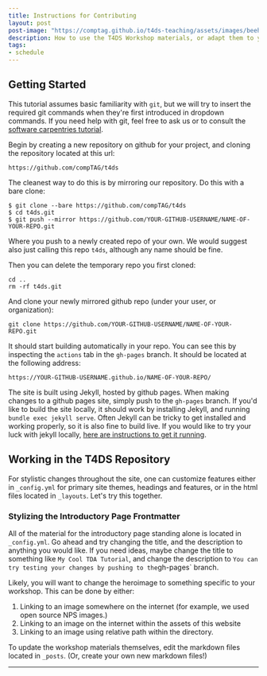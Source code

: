 ```yaml
---
title: Instructions for Contributing
layout: post
post-image: "https://comptag.github.io/t4ds-teaching/assets/images/beehive.jpg"
description: How to use the T4DS Workshop materials, or adapt them to your own workshop setting.
tags:
- schedule
---
```


## Getting Started

This tutorial assumes basic familiarity with `git`, but
we will try to insert the required git commands when they're first
introduced in dropdown commands. If you need help with git,
feel free to ask us or to consult the
[software carpentries tutorial](https://swcarpentry.github.io/git-novice/).

Begin by creating a new repository on github for your project, and cloning the repository
located at this url:

`https://github.com/compTAG/t4ds`

The cleanest way to do this is by mirroring our repository. Do this with a bare clone:

```
$ git clone --bare https://github.com/compTAG/t4ds
$ cd t4ds.git
$ git push --mirror https://github.com/YOUR-GITHUB-USERNAME/NAME-OF-YOUR-REPO.git
```

Where you push to a newly created repo of your own. We would suggest also just calling this repo
`t4ds`, although any name should be fine.

Then you can delete the temporary repo you first cloned:

```
cd ..
rm -rf t4ds.git
```

And clone your newly mirrored github repo (under your user, or organization):

```
git clone https://github.com/YOUR-GITHUB-USERNAME/NAME-OF-YOUR-REPO.git
```

It should start building automatically in your repo. You can see this by inspecting the
`actions` tab in the `gh-pages` branch. It should be located at the following address:

`https://YOUR-GITHUB-USERNAME.github.io/NAME-OF-YOUR-REPO/`

The site is built using Jekyll, hosted by github pages. When making changes to a github pages
site, simply push to the `gh-pages` branch.
If you'd like to build the
site locally, it should work by installing Jekyll, and running
`bundle exec jekyll serve`. Often Jekyll can be tricky to get installed and
working properly, so it is also fine to build live. If you would like to try your luck
with jekyll locally, [here are instructions to get it running](https://jekyllrb.com/docs/installation/).


## Working in the T4DS Repository

For stylistic changes throughout the site, one can customize features either in
`_config.yml` for primary site themes, headings and features, or in the html files
located in `_layouts`. Let's try this together.

### Stylizing the Introductory Page Frontmatter

All of the material for the introductory page standing alone is located in
`_config.yml`. Go ahead and try changing the title, and the description to anything you would like.
If you need ideas, maybe change the title to something like
`My Cool TDA Tutorial`, and change the description to
`
You can try testing your changes by pushing to the `gh-pages` branch.

Likely, you will want to change the heroimage to something specific to your workshop. This can be done by either:
1. Linking to an image somewhere on the internet (for example, we used open source NPS images.)
2. Linking to an image on the internet within the assets of this website
3. Linking to an image using relative path within the directory.

To update the workshop materials themselves, edit the markdown files located in
`_posts`. (Or, create your own new markdown files!)  

---
